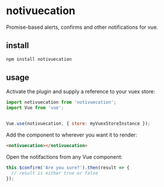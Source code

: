 # notivuecation

Promise-based alerts, confirms and other notifications for vue.

## install

```sh
npm install notivuecation
```


## usage

Activate the plugin and supply a reference to your vuex store:
```javascript
import notivuecation from 'notivuecation';
import Vue from 'vue';


Vue.use(notivuecation, { store: myVuexStoreInstance });
```

Add the component to wherever you want it to render:
```html
<notivuecation></notivuecation>
```

Open the notifactions from any Vue component:
```javascript
this.$confirm('Are you sure?').then(result => {
  // result is either true or false
});
```

